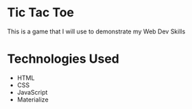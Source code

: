 # Tic Tac Toe

This is a game that I will use to demonstrate my Web Dev Skills

# Technologies Used 
- HTML 
- CSS 
- JavaScript
- Materialize